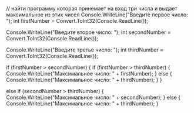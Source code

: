 // найти программу которая принемает на вход три числа и выдает максимальное из этих чисел
Console.WriteLine("Введите первое число: ");
int firstNumber = Convert.ToInt32(Console.ReadLine());

Console.WriteLine("Введите второе число: ");
int secondNumber = Convert.ToInt32(Console.ReadLine());

Console.WriteLine("Введите третье число: ");
int thirdNumber = Convert.ToInt32(Console.ReadLine());

if (firstNumber > secondNumber)
{
    if (firstNumber > thirdNumber)
    {
        Console.WriteLine("Максимальное число: " + firstNumber);
    }
    else
    {
        Console.WriteLine("Максимальное число: " + thirdNumber);
    }
}

else if (secondNumber > thirdNumber)
{
    Console.WriteLine("Максимальное число: " + secondNumber);
}
else
{
    Console.WriteLine("Максимальное число: " + thirdNumber);
}